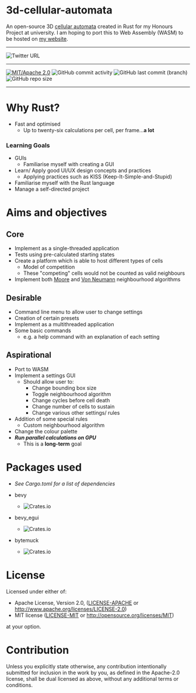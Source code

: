 # 3d-cellular-automata
An open-source 3D [cellular automata](https://en.wikipedia.org/wiki/Cellular_automaton) created in Rust for my Honours Project at university.
I am hoping to port this to Web Assembly (WASM) to be hosted on [my website](https://lewismorris.dev).

---

![Twitter URL](https://img.shields.io/twitter/url?label=Twitter&style=social&url=https%3A%2F%2Ftwitter.com%2FLew___)

---

[![MIT/Apache 2.0](https://img.shields.io/badge/license-MIT%2FApache-blue.svg)](https://github.com/lew-morris/3d-cellular-automata#license)
![GitHub commit activity](https://img.shields.io/github/commit-activity/m/lew-morris/3d-cellular-automata)
![GitHub last commit (branch)](https://img.shields.io/github/last-commit/lew-morris/3d-cellular-automata/main)
![GitHub repo size](https://img.shields.io/github/repo-size/lew-morris/3d-cellular-automata)

---


# Why Rust?
- Fast and optimised
  - Up to twenty-six calculations per cell, per frame...**a lot**

### Learning Goals
- GUIs
  - Familiarise myself with creating a GUI
- Learn/ Apply good UI/UX design concepts and practices
  - Applying practices such as KISS (Keep-It-Simple-and-Stupid)
- Familiarise myself with the Rust language
- Manage a self-directed project

# Aims and objectives

## Core
- Implement as a single-threaded application
- Tests using pre-calculated starting states
- Create a platform which is able to host different types of cells
  - Model of competition
  - These "competing" cells would not be counted as valid neighbours
- Implement both [Moore](https://en.wikipedia.org/wiki/Moore_neighborhood) and [Von Neumann](https://en.wikipedia.org/wiki/Von_Neumann_neighborhood) neighbourhood algorithms

## Desirable
- Command line menu to allow user to change settings
- Creation of certain presets
- Implement as a multithreaded application
- Some basic commands
  - e.g. a help command with an explanation of each setting

## Aspirational
- Port to WASM
- Implement a settings GUI
  - Should allow user to:
    - Change bounding box size
    - Toggle neighbourhood algorithm
    - Change cycles before cell death
    - Change number of cells to sustain
    - Change various other settings/ rules
- Addition of some special rules
  - Custom neighbourhood algorithm
- Change the colour palette
- _**Run parallel calculations on GPU**_
  - This is a **long-term** goal 

# Packages used
- _See Cargo.toml for a list of dependencies_

- bevy          
    - ![Crates.io](https://img.shields.io/crates/v/bevy)
- bevy_egui     
    - ![Crates.io](https://img.shields.io/crates/v/bevy_egui)
- bytemuck
    - ![Crates.io](https://img.shields.io/crates/v/bytemuck)
  
# License

Licensed under either of:

 - Apache License, Version 2.0, ([LICENSE-APACHE](LICENSE-APACHE) or http://www.apache.org/licenses/LICENSE-2.0)
 - MIT license ([LICENSE-MIT](LICENSE-MIT) or http://opensource.org/licenses/MIT)

at your option.

# Contribution

Unless you explicitly state otherwise, any contribution intentionally submitted
for inclusion in the work by you, as defined in the Apache-2.0 license, shall be dual licensed as above, without any
additional terms or conditions.
